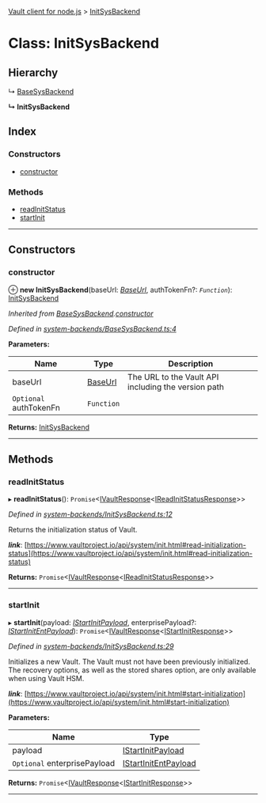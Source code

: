 [Vault client for node.js](../README.md) > [InitSysBackend](../classes/initsysbackend.md)

# Class: InitSysBackend

## Hierarchy

↳  [BaseSysBackend](basesysbackend.md)

**↳ InitSysBackend**

## Index

### Constructors

* [constructor](initsysbackend.md#constructor)

### Methods

* [readInitStatus](initsysbackend.md#readinitstatus)
* [startInit](initsysbackend.md#startinit)

---

## Constructors

<a id="constructor"></a>

###  constructor

⊕ **new InitSysBackend**(baseUrl: *[BaseUrl](../#baseurl)*, authTokenFn?: *`Function`*): [InitSysBackend](initsysbackend.md)

*Inherited from [BaseSysBackend](basesysbackend.md).[constructor](basesysbackend.md#constructor)*

*Defined in [system-backends/BaseSysBackend.ts:4](https://github.com/theogravity/vault-client/blob/a3d9e21/src/system-backends/BaseSysBackend.ts#L4)*

**Parameters:**

| Name | Type | Description |
| ------ | ------ | ------ |
| baseUrl | [BaseUrl](../#baseurl) |  The URL to the Vault API including the version path |
| `Optional` authTokenFn | `Function` |

**Returns:** [InitSysBackend](initsysbackend.md)

___

## Methods

<a id="readinitstatus"></a>

###  readInitStatus

▸ **readInitStatus**(): `Promise`<[IVaultResponse](../interfaces/ivaultresponse.md)<[IReadInitStatusResponse](../interfaces/iinitsysbackend.ireadinitstatusresponse.md)>>

*Defined in [system-backends/InitSysBackend.ts:12](https://github.com/theogravity/vault-client/blob/a3d9e21/src/system-backends/InitSysBackend.ts#L12)*

Returns the initialization status of Vault.

*__link__*: [https://www.vaultproject.io/api/system/init.html#read-initialization-status](https://www.vaultproject.io/api/system/init.html#read-initialization-status)

**Returns:** `Promise`<[IVaultResponse](../interfaces/ivaultresponse.md)<[IReadInitStatusResponse](../interfaces/iinitsysbackend.ireadinitstatusresponse.md)>>

___
<a id="startinit"></a>

###  startInit

▸ **startInit**(payload: *[IStartInitPayload](../interfaces/iinitsysbackend.istartinitpayload.md)*, enterprisePayload?: *[IStartInitEntPayload](../interfaces/iinitsysbackend.istartinitentpayload.md)*): `Promise`<[IVaultResponse](../interfaces/ivaultresponse.md)<[IStartInitResponse](../interfaces/iinitsysbackend.istartinitresponse.md)>>

*Defined in [system-backends/InitSysBackend.ts:29](https://github.com/theogravity/vault-client/blob/a3d9e21/src/system-backends/InitSysBackend.ts#L29)*

Initializes a new Vault. The Vault must not have been previously initialized. The recovery options, as well as the stored shares option, are only available when using Vault HSM.

*__link__*: [https://www.vaultproject.io/api/system/init.html#start-initialization](https://www.vaultproject.io/api/system/init.html#start-initialization)

**Parameters:**

| Name | Type |
| ------ | ------ |
| payload | [IStartInitPayload](../interfaces/iinitsysbackend.istartinitpayload.md) |
| `Optional` enterprisePayload | [IStartInitEntPayload](../interfaces/iinitsysbackend.istartinitentpayload.md) |

**Returns:** `Promise`<[IVaultResponse](../interfaces/ivaultresponse.md)<[IStartInitResponse](../interfaces/iinitsysbackend.istartinitresponse.md)>>

___


